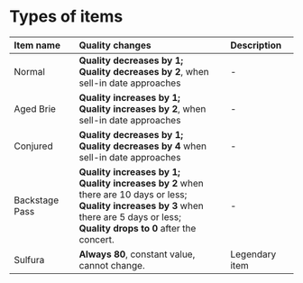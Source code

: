 # Types of items

| Item name   |      Quality changes     |  Description |
|:------------|:-----------------|:------------- |
| Normal | **Quality decreases by 1;** <br> **Quality decreases by 2**, when sell-in date approaches | - |
| Aged Brie | **Quality increases by 1;** <br> **Quality increases by 2**, when sell-in date approaches | - |
| Conjured | <b>Quality decreases by 1;</b> <br> <b>Quality decreases by 4</b> when sell-in date approaches | - |
| Backstage Pass | <b>Quality increases by 1;</b><br> <b>Quality increases by 2</b> when there are 10 days or less;<br> <b>Quality increases by 3 </b> when there are 5 days or less;<br> <b>Quality drops to 0</b> after the concert. | - |
| Sulfura | **Always 80**, constant value, cannot change.| Legendary item |
